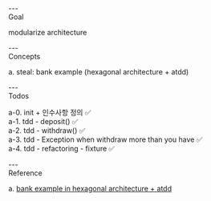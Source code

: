 ---\
Goal


modularize architecture




---\
Concepts


a. steal: bank example (hexagonal architecture + atdd)




---\
Todos


a-0. init + 인수사항 정의 :white_check_mark:\
a-1. tdd - deposit() :white_check_mark:\
a-2. tdd - withdraw() :white_check_mark:\
a-3. tdd - Exception when withdraw more than you have :white_check_mark:\
a-4. tdd - refactoring - fixture :white_check_mark:




---\
Reference


a. [bank example in hexagonal architecture + atdd](https://github.com/ejoongseok/atdd-in-hexagonal)
